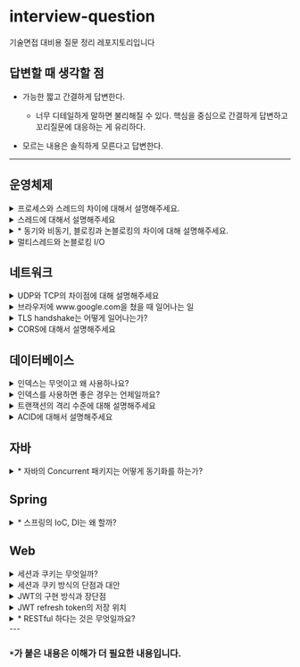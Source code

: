 # interview-question
기술면접 대비용 질문 정리 레포지토리입니다 

## 답변할 때 생각할 점
- 가능한 짧고 간결하게 답변한다.
  - 너무 디테일하게 말하면 불리해질 수 있다. 핵심을 중심으로 간결하게 답변하고 꼬리질문에 대응하는 게 유리하다.

- 모르는 내용은 솔직하게 모른다고 답변한다.

---

## 운영체제
<details>
<summary>프로세스와 스레드의 차이에 대해서 설명해주세요.</summary>
<div markdown="1">       


프로세스는 메모리에 올라가서 실행되고 있는 프로그램입니다. 모든 프로세스는 code/data/heap/stack으로 이루어진 독자적인 주소공간을 가지고 있습니다.
반면 스레드는 프로세스 내에서 가지는 실행의 흐름입니다. 하나의 프로세스에서 여러 스레드를 통해 동시에 여러 작업을 처리할 수 있습니다.
스레드들은 프로세스의 스택을 제외한 주소 공간을 공유할 수 있습니다.
그렇기 때문에 공유 영역의 자원을 사용할 때는 동기화 문제를 염두에 두어야 합니다.

</div>
</details>

<details>
<summary>스레드에 대해서 설명해주세요</summary>
<div markdown="1">


스레드는 프로세스 내에서 실행되는 흐름의 단위입니다. 프로세스의 주소 영역 중 code, data, heap을 공유합니다.
독자적인 실행을 위해 PC와 stack 등의 영역은 독자적으로 가집니다. 이런 특성 때문에 스레드 간 context switch는 프로세스의 경우보다 가볍습니다.
그렇지만 한 프로세스 내에서 메모리 영역을 공유하고 있으니, heap 영역의 객체를 사용할 때 동기화 문제가 발생할 수 있습니다.
때문에 싱글 스레드에서는 고려하지 않던 동기화 문제 해결을 위해 lock, semaphore, monitor 등의 방법을 고민해야합니다.

그리고 무조건 스레드를 만드는 것이 유리하냐? 라고 생각할 수 있습니다.
하지만 스레드를 만드는 것 또한 비용이 많이 드는 작업이므로 스레드를 무조건 많이 만든다고 해서 좋지 않습니다.
이론 상 코어의 개수만큼만 스레드가 동시에 작업이 가능하므로 코어의 개수에 맞게 스레드를 설계하는 것이 좋습니다.
이와 관련하여 하이퍼쓰레딩 기술은 한 코어당 두 개의 스레드를 작업할 수 있도록 하여 멀티태스킹 능력을 향상시켰습니다.

</div>
</details>

<details>
<summary>* 동기와 비동기, 블로킹과 논블로킹의 차이에 대해 설명해주세요.</summary>
<div markdown="1">


먼저 동기와 비동기에 대해 설명해보겠습니다. 동기는 Synchronous이므로 시간을 맞춘다는 의미입니다.
메서드를 리턴하는 시간에 결과를 전달받는 시간과 일치하면 동기, 일치하지 않으면 비동기입니다.
리턴하는 시점과 결과를 전달받는 시점이 다르다는 것은 무엇일까요?

이 때 등장하는 개념이 Future입니다. 비동기적으로 실행한 함수의 결과는 일반적인 타입으로 받아올 수 없습니다.
Java에서는 Future라는 형태로 비동기적으로 실행한 함수의 결과를 받아올 수 있습니다.
리턴하는 시점이 아닌, 그 결과를 필요해서 꺼낼 때 전달받으므로 비동기적으로 실행한다고 볼 수 있습니다.

이 때 비동기 작업의 결과가 출력될 때 직접 꺼내는 것이 아닌 콜백을 통해 어떤 작업을 실행하도록 할 수도 있습니다.
자바의 `ListenableFuture` 라는 인터페이스를 활용하여 콜백을 등록하거나, `CompletableFuture`의 `then~()`를 사용할 수도 있습니다.

블로킹과 논블로킹은 함수 호출 후 제어권을 돌려받는 지 아닌지에 대한 영역입니다.
https://www.youtube.com/watch?v=HKlUvCv9hvA

위 링크에 따르면, 내가 직접 제어할 수 없는 대상을 상대하는 방법입니다. I/O를 한다든지, 멀티 스레드 동기화에 해당합니다.
쉽게 말하면 어떤 작업을 시킨 다음 작업이 모두 끝날 때까지 기다렸다가 실행하는 방식입니다.
논블로킹 방식은 어떤 작업을 시킨 다음 곧장 빠져나와서 자신의 작업을 진행합니다.

즉, 다른 주체가 작업할 때 자신의 제어권이 있는지 없는지를 기준으로 나뉩니다.

한 마디로 요약하면 동기/비동기는 결과의 반환 시점, 블록/논블록은 제어권에 대한 기준입니다.

</div>
</details>

<details>
<summary>멀티스레드와 논블로킹 I/O</summary>
<div markdown="1">

한 프로세스에 스레드가 3개 존재한다고 합시다. T1은 파일을 읽어오는 역할을 담당합니다.
T1의 작업 소요 시간은 읽어오는 파일의 크기와 직결됩니다. 크기가 크다면, 이 파일을 일부 단위로 쪼개서 읽어와야할 수도 있습니다.
T2는 읽어온 파일이 영상이라면, 영상 처리를 하는 작업을 합니다.
보통은 영상을 읽는 것보다 처리를 하는 것이 오래 걸립니다.
그러므로 영상 처리와 영상 읽기 작업을 별도의 스레드에서 처리하는 것이 좋습니다.
그 다음 처리한 영상을 전송하는 작업을 한다고 합니다.
T3는 소켓을 열어서 통신하는 역할을 담당합니다.

이 경우에 T1 -> T2 -> T3의 작업은 순차적으로 이루어져야 합니다. 이 때 등장하는 개념이 동기화입니다.
이 작업이 모두 순서에 맞게 동기화가 되어야 정상적인 작업의 흐름대로 진행되기 때문입니다.

동기화를 위해서 먼저 `Queue`를 사용합니다.
T1은 파일을 읽어서 `Queue 1`에 등록합니다. T2는 루프를 돌면서 `Queue 1`을 감시합니다.
`Queue 1`에 처리할 데이터가 생기면, T2는 영상을 처리해서 `Queue 2`에 등록합니다.
이 때, T2처럼 `Queue 2`를 보고 있던 T3는 그제서야 소켓을 열어 해당 file을 전송합니다.

이 때 주의할 점은 T1, T2 간에, T2, T3 간에 동시에 `Queue`를 접근할 수 있습니다.
그렇기 때문에 항상 `Queue`에서 뭔가를 꺼내거나 삽입할 때에는 lock을 거는 형태로 관리하게 됩니다.

</div>
</details>

## 네트워크
<details>
<summary>UDP와 TCP의 차이점에 대해 설명해주세요</summary>
<div markdown="1">       

UDP는 비연결형 프로토콜로, 신뢰성 있는 통신을 지원하지 않습니다. 송신 측에서는 단지 데이터를 전송할 뿐 수신자가 잘 받았는지 확인하지 않습니다.
(듣고있든 말든 갑자기 전화가 걸려와서 말하고 끊는다)
그렇기 때문에 성능에 큰 이점이 있습니다. 연결이 이루어지지 않기 때문에 1:1, 1:N, N:M 등으로 통신할 수 있습니다. 
지원하는 기능이 없으므로 TCP에 비해 Header 크기가 작고, checksum 필드를 통해 오류 체크정도는 할 수 있습니다.

반면 TCP는 연결지향 프로토콜로 송신측과 수신측이 미리 연결된 상태에서 신뢰성 있는 통신을 하게 됩니다.
(전화를 받으면, 안부를 묻고(3-way handshaking) 용건이 끝나면 인사를 하고(4-way handshaking) 대화를 종료한다.)
TCP는 흐름 제어, 혼잡 제어, 순서 보장 등의 기능을 지원하여 송신 측의 데이터가 잘 전달될 수 있도록 보장해줍니다. 
서버와 클라이언트는 1:1로 연결되는 전 이중 방식이며, 점대점 방식입니다.

</div>
</details>

<details>
<summary>브라우저에 www.google.com을 쳤을 때 일어나는 일</summary>
<div markdown="1">       

먼저 브라우저는 주소창을 통해 들어온 uri를 파싱하여 호스트를 알아내고 HTTP Request message를 만들어 OS에게 전송을 요청합니다.
이 때, 호스트의 이름을 통해 IP 주소를 알아내기 위해 DNS 서버에 질의합니다.
(여기서 공유기를 쓴다면 공유기에 요청하고, 공유기가 DNS에 질의하는 경우도 있습니다.
또는 ISP가 제공해주는 DNS에 질의하게 됩니다.)
질의하기 전에 호스트 이름이 cache되었는지 브라우저나 운영체제 캐시를 확인합니다. 
그리고 없다면 루트 네임서버부터 서브 도메인 순으로 찾게 됩니다.

이렇게 찾은 IP 주소를 통해 TCP 연결을 하고 소켓을 통해 요청 메세지를 전달합니다.
(소켓 연결 시 http는 80포트, https는 443 포트로 연결합니다. 
이 때, https는 tcp handshake 뒤에 TLS handshake를 진행합니다.)
서버는 요청 메세지를 받고 응답하는 HTTP 메세지를 소켓을 통해 클라이언트에게 전달합니다.

</div>
</details>

<details>
<summary>TLS handshake는 어떻게 일어나는가?</summary>
<div markdown="1">       

TLS handshake는 https 연결을 위해 TCP handshake 이후에 발생합니다.
먼저 클라이언트는 자신이 지원하는 암호화 제품군과 클라이언트 무작위 문자열을 서버에게 보냅니다.

서버는 공개 키와(포함하지 않을 수도 있음) 서버 인증서를 클라이언트에 전달합니다. 
클라이언트는 인증서를 통해 서버가 내가 요청한 서버가 맞는지, 검증된 서버가 맞는지 확인합니다.

그리고 클라이언트는 예비 마스터 암호는 공개 키로 암호화되어 있고, 서버가 개인키로만 해독할 수 있습니다.

클라이언트와 서버는 클라이언트 무작위, 서버 무작위, 예비 마스터 암호를 통해 세션 키를 만듭니다.
이 세션 키를 통해 암호화된 완료 메시지를 전송하고, 클라이언트로 알고있는 정보로 복호화하여 핸드셰이크가 완료됩니다.
그리고 세션 키를 통한 대칭 키 방식으로 통신을 진행합니다.

이 때, 계속 공개 키 방식이 아닌 대칭키 방식을 쓰는 이유는, 공개 키 방식에 들어가는 오버헤드가 크기 때문입니다.
한 번 공개 키 방식으로 대칭 키를 교환한 이후에는 http 방식으로 메세지를 교환하게 됩니다.  

</div>
</details>

<details>
<summary>CORS에 대해서 설명해주세요</summary>
<div markdown="1">       

CORS는 Cross-Origin Resource Sharing으로 서로 다른 도메인 간 자원 공유를 말합니다.
예를 들어 클라이언트 서버의 도메인 A에서 도메인 B인 WAS로 자원을 요청하여 받는 경우에 발생합니다.
브라우저는 요청한 도메인과 받는 도메인이 다른 경우에 안전하지 않은 응답이라고 판단하여 이를 버리게 됩니다.

이를 해결하려면, WAS에 응답을 보내줄 때 올바른 CORS 헤더를 추가하여 보내야 합니다.
응답을 받는 클라이언트의 도메인을 헤더에 추가해줘야 합니다.

</div>
</details>

## 데이터베이스
<details>
<summary>인덱스는 무엇이고 왜 사용하나요?</summary>
<div markdown="1">       

인덱스는 관계형 데이터베이스에서 테이블을 효과적으로 저장하기 위한 자료구조입니다. 테이블은 disk에 저장되는데, disk는 random I/O에 매우 지연이 발생하는 구조입니다.
DBMS도 데이터베이스 테이블의 데이터를 일일이 가져오려면 random access가 많이 발생하여 시간이 오래 걸린다.
인덱스의 목적은 random access를 줄여 데이터를 찾아오는 시간을 줄이는 데에 있습니다.

기본적으로 MySQL에서는 기본적으로 B+ Tree 형태로 인덱스를 만듭니다. 칼럼의 값과 해당 레코드가 저장된 주소를 key-value로 삼아 인덱스를 만든다.

장점으로는 목적에서 알 수 있듯이, SELECT 쿼리의 성능이 빨라집니다. 특히 범위 검색 연산을 수행하는 속도를 크게 향상시켜 줍니다.
단점으로는 자료구조를 추가로 만들기 때문에 INSERT, UPDATE, DELETE 발생 시 인덱스가 없을 때보다 시간이 추가로 들게 됩니다.

</div>
</details>

<details>
<summary>인덱스를 사용하면 좋은 경우는 언제일까요?</summary>
<div markdown="1">       

인덱스의 성능은 Selectivity에 좌우됩니다. 인덱스로 조회한 결과가 너무 많으면, 결국은 조회한 결과를 모두 random access하게 된다.
보통은 전체 레코드의 15~30% 이내로 조회될 때만 효과적으로 인덱스를 사용할 수 있다.
조회 결과가 그 이상 넘어갈 때는 MySQL Optimizer가 내부적으로 그냥 full scan을 진행한다.
그리고 인덱스를 실제로 잘 타고 있는지 쿼리 플랜을 활용하면 알 수 있다.

</div>
</details>

<details>
<summary>트랜잭션의 격리 수준에 대해 설명해주세요</summary>
<div markdown="1">       

트랜잭션의 격리 수준이란 서로 다른 트랜잭션 간 얼마나 떨어뜨려놓냐에 대한 레벨입니다.

가장 낮은 단계인 `Read Uncommitted`는 다른 트랜잭션에서 commit하지 않은 내용도 읽어올 수 있습니다.
이렇게 되면, commit되지 않고 rollback 된 내용이라고 읽어와서 사용하여 정합성이 깨어질 수 있습니다.
이런 현상을 `dirty read`라고 합니다.

다음 단계인 `Read Committed`는 다른 트랜잭션에서 commit한 내용만 읽어올 수 있는 격리 수준입니다.
이렇게 되면 dirty read 문제는 발생하지 않습니다. 하지만, 트랜잭션 A가 커밋하기 전에 읽어온 내용과 
커밋 이후에 읽어온 내용이 달라지는 `non-repeatble read` 현상이 발생합니다.

다음 단계인 `Repeatable read`는 자신의 트랜잭션보다 이전에 시작한 트랜잭션의 내용만 읽어올 수 있습니다.
그렇기 때문에 한 트랜잭션 내에서 한번 읽어온 값은 계속 같은 값만 읽어갈 수 있도록 한다. 
UPDATE가 일어나면 UNDO 영역에 백업해두고 실제 레코드를 변경한다. 그리고 UNDO에 있는 레코드를 읽어옵니다.
MySQL의 InnoDB에서는 이 UNDO와 레코드 단위 잠금을 통해 MVCC를 구현합니다.
하지만, INSERT/DELETE에 대해서는 정합성이 깨지게 되는데 이를 `Phantom read`라고 합니다.

마지막 단계인 `Serializable`은 모든 트랜잭션이 직렬적으로 실행되도록 하는 격리수준입니다.
한 마디로 한 트랜잭션이 테이블에 접근하고 있으면, 다른 트랜잭션은 접근하지 못하고 기다려야 합니다.
이 경우 모든 이상현상이 발생하지 않지만 성능에 큰 문제가 생겨서 보통 사용하지 않습니다.

</div>
</details>

<details>
<summary>ACID에 대해서 설명해주세요</summary>
<div markdown="1">       

ACID란 트랜잭션이 안전하게 수행되기 위한 성질입니다.

Atomicity는 트랜잭션이 원자적으로 실행되어야 한다는 성질입니다. 트랜잭션의 작업은 모두 성공하거나 모두 실패해야 합니다.
Consistency는 트랜잭션이 테이블에 변경 사항을 적용할 때 미리 정의되거나 예측할 수 있는 방식만 취합니다. 트랜잭션 전후로 제약 조건을 모두 만족해야 합니다.
Isolation은 모든 트랜잭션이 다른 트랜잭션으로부터 독립되어야 한다는 뜻이다. 
Durability는 트랜잭션의 결과가 로그로 남아서 영속적으로 기록된다는 성질이다. 도중에 오류가 발생하더라도 로그가 남아 장애를 복구할 수 있도록 해야 한다.

</div>
</details>

## 자바
<details>
<summary>* 자바의 Concurrent 패키지는 어떻게 동기화를 하는가?</summary>
<div markdown="1">       

concurrent 패키지의 자료구조들은 모두 멀티스레드 환경에서 동기화가 되도록 구현되어 있습니다.
그럼 어떻게 동기화가 되는 것일까요?
Java의 `ConcurrentLinkedQueue`에 보면 이 자료구조는 아래 링크에 따라 효율적인 논블로킹 알고리즘을 채용했다고 합니다.
https://www.cs.rochester.edu/~scott/papers/1996_PODC_queues.pdf

대략적인 내용은 논블로킹이 되는 구조가 성능에 유리하다는 것이고, lock-free한 알고리즘인 CAS(Compare-And-Swap)이라는 알고리즘이 소개됩니다.
Compare-And-Swap이란 주어진 값과 메모리에 있는 값이 동일하다면 값을 업데이트하고 그렇지 않으면 하지 않는 것입니다.
이는 `synchronized` 처럼 임계 영역에 도달하면 블로킹 시키는 것이 아니라, 모든 스레드를 논블로킹으로 접근할 수 있도록 하되,
작업 시점의 기준값과 메모리 상의 값을 비교하여 일치하면 작업을 수행하고, 일치하지 않으면 중간에 다른 스레드가 끼어들었다고 판단하여 재시도를 합니다.
(`AtomicInteger`의 `getAndSetInt()`를 보면 do-while 문을 통해, compareAndSet이 true일때까지 반복합니다.)

또한, 메모리 상의 값과 비교하기 위해 각 스레드가 캐시가 아닌 메모리에 직접 기록할 수 있도록 `volatile` 키워드를 사용합니다.
매 번 변경된 데이터는 메모리 상에 반영되므로 모든 스레드가 동일한 메모리 상의 값을 참조할 수 있도록 합니다.

일반적으로 lock을 사용하는 것보다 매우 빠르면서도 스레드 세이프하다는 장점이 있습니다.
그러나 compare-and-swap은 `ABA 문제`를 만날 수 있습니다.
compare하는 순간에 old value와 이미 수정된 값이 같은 현상입니다.
이 때 별도의 카운터를 통해 값이 갱신될 때마다 수정하여, 값이 같더라도 카운터 값이 다르면 수정하지 않는 식으로 해결할 수 있다고 합니다.

</div>
</details>

## Spring
<details>
<summary>* 스프링의 IoC, DI는 왜 할까?</summary>
<div markdown="1">       
결론적으로 OCP, DIP를 준수하여 좋은 객체지향 코드를 짜기 위함입니다.
객체지향에서는 객체간의 의존관계를 통해 하나의 기능을 수행하게 됩니다.
그런데 의존관계의 설정을 사용자 코드에서 하게 되면, 의존관계가 바뀔 때마다 코드를 수정해야 합니다.
이런 것이 OCP를 위반하는 코드이므로, 스프링에서는 IoC 컨테이너를 통해 빈을 등록해놓고 필요한 의존관계를 빈에 주입해주게 됩니다.

개발자가 객체를 생성하거나 의존관계를 설정하지 않고 스프링이 알아서 해주기 때문에 이것을 IoC라고 부르게 됩니다.
</div>
</details>

## Web
<details>
<summary>세션과 쿠키는 무엇일까?</summary>
<div markdown="1">       

세션은 유저 정보를 저장하여 식별하기 위해 서버에서 유저마다 저장하는 정보입니다. 
우리 서버에 어떤 유저가 로그인했다면, 세션 ID를 발급하여 서버쪽의 세션 저장소에 저장하여 관리하게 됩니다.
쿠키는 유저로 하여금 어떤 정보를 저장하도록 하는 것입니다.
서버가 응답 시 Header에 `Set-Cookie` 라는 속성을 통해 원하는 정보를 저장하도록 브라우저에 제안할 수 있습니다.
주로 세션과 쿠키는 로그인 처리를 위해 사용됩니다.
사용자는 로그인을 하여 세션 ID를 발급받고 서버는 이를 저장한 뒤, 쿠키를 통해 유저에게 전달합니다.
로그인된 사용자는 이후 요청부터 쿠키를 통해 자신의 세션 ID를 같이 전달합니다.
서버는 세션 저장소로부터 정보를 꺼내 진짜 이 사용자가 맞는지 Authentication(인증)한 후 요청을 처리하게 됩니다.

이렇게 세션과 쿠키를 사용하는 이유는 http가 무상태성(stateless)을 가지기 때문입니다.
그러기 위해서 로그인 처리 등을 하려면 세션과 쿠키의 도움을 받아야 합니다.

</div>
</details>

<details>
<summary>세션과 쿠키 방식의 단점과 대안</summary>
<div markdown="1">       

세션과 쿠키 방식으로 로그인을 구현하면 웹 어플리케이션 서버를 확장했을 때 로그인 처리에 고려할 점이 생깁니다.
보통 로그인을 하면 로그인을 한 서버 내부에 세션이 저장되게 됩니다.
그런데 WAS를 확장하여 로드 밸런서를 통해 부하를 적당히 여러 WAS에 분산하고 있다면, 어느 서버로 요청이 가게 될 지 알 수 없습니다.
즉, 로그인을 한 서버와 다음 요청을 하는 서버가 다르다면 세션 정보를 공유하지 않고 있기 때문에 로그인이 풀리는 문제가 발생합니다.

이를 보완하기 위해서는 여러 WAS가 공유하는 세션 DB 서버를 따로 두어야 합니다.
이 때 보통 key-value 기반의 메모리 DB인 REDIS가 많이 사용됩니다.
세션의 정보는 그리 크지 않아 메모리에 저장하기 용이하고 REDIS는 매우 빠른 속도를 자랑하기 때문입니다. 

하지만 서버가 더 규모가 커진다면 이 방식도 부담이 됩니다.
계속 세션 정보를 동기화하기 위해 관리해야 하고, 세션 저장소의 크기도 계속 커지기 때문입니다.
또한 세션 서버가 장애가 났을 때를 대비하여 수평 확장을 고려해야 합니다.

그래서 나온 것이 토큰 기반의 인증입니다. 따로 서버 쪽에 유저 식별 정보를 저장하지 않고, 토큰 안에 유저 정보를 담는 것입니다.
그래서 어느 서버로 토큰이 가든지 간에 서버에서 검증하여 사용자를 식별하고 요청을 처리할 수 있습니다.

이 때 사용되는 대표적인 토큰이 JWT입니다.

</div>
</details>

<details>
<summary>JWT의 구현 방식과 장단점</summary>
<div markdown="1">       

JWT는 유저 정보를 해싱 알고리즘을 사용하여 암호화한 다음 토큰으로 만든 것입니다.
주로 HS256이나 RS256 알고리즘이 사용됩니다. (두 방식의 차이는 대칭키 방식이냐 공개키 방식이냐에 따라 다름)
JWT는 header, payload, signiture의 세 부분으로 나뉩니다.
header에는 토큰 타입과 사용한 암호화 알고리즘의 정보가 써있고, payload에는 사용자 정보가, signiture에는 비밀키로 암호화한 서명 정보가 써있습니다.
header나 payload는 인코딩만 될 뿐 따로 암호화되지 않아 누구나 볼 수 있습니다.
하지만 signiture는 secret key로 암호화되있으므로 비밀 키를 알고 있는 사람만 복호화할 수 있습니다.
그렇기 때문에 서버에서는 이 signiture를 통해 올바른 토큰인지 확인할 수 있는 것이기 때문입니다.
(통상적인 로그인 환경에서는 secret key는 서버만 알고 있고, 자기가 서명한 토큰을 발급하고 유저가 전달한 토큰이 자기가 서명한게 맞는지 확인한다.)

장점으로는 별도의 세션을 저장하지 않고 토큰 내에 유저 식별정보를 담아서 오기 때문에 확장에 편리해집니다.
단점으로는 payload에 그대로 유저 정보가 노출되기 때문에 민감한 정보는 담을 수 없고 한번 발급된 토큰은
만료될 때까지 계속 사용이 가능하다는 점입니다. 즉, 토큰이 탈취되면 무방비 상태에 빠집니다.
이를 방지하기 위해 토큰의 만료시간을 짧게 하고, refresh token으로 계속 토큰을 갱신하게끔 처리할 수 있습니다.

보통 refresh token은 access token 발급 시에 서버가 발급하여 db에 저장하고, 유저쪽에 전달합니다.
유저도 이 refresh token을 안전한 저장소에 저장합니다.
유저는 access token 만료 시에 refresh token을 제시하여 새로운 access token을 받게 됩니다. 

이 때 물론 refresh token을 탈취해서 해커가 새로운 access token을 발급하면 어떡하느냐? 라는 의문이 생깁니다.
이는 서버 쪽에서 refresh를 할 때 사용자 요청이 올바른 요청인지 보안 절차를 거쳐야 합니다.
또한 https 통신을 사용하여 refresh token의 교환을 안전하게 처리할 필요가 있습니다. 

그럼 왜 access token 접근 시에는 이런 보안 절차를 거치지 않느냐?
매 access token을 통한 요청마다 이런 보안 절차를 거치게 되면 병목현상이 발생하게 됩니다.
그렇기 때문에 간단한 token 검증 절차만 거치고 서버는 모든 요청을 들여보내게 됩니다.
즉, access token이 만료되기까지는 빈틈이 생기는 셈입니다. 
</div>
</details>

<details>
<summary>JWT refresh token의 저장 위치</summary>
<div markdown="1">       

유저에게 refresh token을 발급하면, 유저는 이를 어디에 저장해야할 지 고민이 생깁니다.

첫 번째 선택지는 쿠키에 저장하는 방법입니다. 쿠키의 옵션을 통해 httpOnly, Secure 옵션을 통해서
브라우저에서 쿠키를 열어볼 수 없도록 하고 https 통신 위에서만 브라우저가 서버에 쿠키를 보내도록 할 수 있습니다.
이 방식으로는 xss 공격을 방어할 수 있다고 합니다. js 코드를 통해 쿠키에 접근하려고 해도 https 통신을 할 때에만 접근이 가능하기 때문입니다.

단점으로는 CSRF 공격에 취약합니다. 
쿠키가 자동으로 요청 시에 날아가기 때문에 공격자가 request url를 클릭하도록 유도하면 요청을 위조하기 쉽습니다.
refresh token을 통한 요청을 위조하여 access token을 취득한다음 개인정보를 빼낼 수 있습니다.

두 번째 선택지는 local storage에 저장하는 방법입니다.
이 방법은 반대로 request시 자동으로 가는 쿠키가 아니고, js 코드에 의해 헤더에 담겨서 전송되므로 
url을 위조하더라도 CSRF를 방어할 수 있습니다.
또한 반대로 XSS에 취약해집니다. js를 통한 악성코드를 심어두었다면 접근이 너무 쉬워집니다.

다른 해법으로는 refresh token을 서버에서만 관리하는 방법도 있습니다. 
token 발급 시에 DB 인덱스값만 보내고, refresh token은 DB에 저장합니다.
인덱스 값은 해시 처리 등을 통해 서버만 알 수 있도록 하여 보안을 강화한 형태로 전달합니다.
이렇게 되면 클라이언트는 refresh token을 탈취당할 위험이 줄어들긴 합니다.
하지만 서버의 부하를 줄이기 위한 JWT의 목적과 조금 멀어지는 느낌이 듭니다.

그나마 쿠키에 HttpOnly, Secure 옵션을 추가하여 저장하는 형태가 좋다고 합니다.

여담으로 access token은 자동으로 요청에 전달되는 쿠키가 아닌 자바스크립트 로컬 변수에 저장하여
헤더에 토큰을 담아서 매 요청마다 보내도록 하는 것이 좋다고 합니다. (쿠키에 사용할 경우 CSRF에 취약)

</div>
</details>

<details>
<summary>* RESTful 하다는 것은 무엇일까요?</summary>
<div markdown="1">       

https://www.youtube.com/watch?v=RP_f5dMoHFc

REST가 등장한 역사는 어떻게 인터넷에서 정보를 공유할 것인가?에서 시작된다.
정보들을 하이퍼텍스트로, html로 표현하고 식별자로 URI를 만들고, 전송 방법으로 HTTP라는 프로토콜을 만들었다.
HTTP 1.0의 등장 이후 http가 깨지지 않고 어떻게 발전할 수 있을지 고민했다.

HTTP Object Model이라는 이름으로 나온 기술은 Representational State Transfer이 된다. 

그리고 API라는 것이 만들어지기 시작한다.
먼저 RPC라는 프로토콜이 생기고, 이것은 이후 SOAP이 된다.
플리커 API는 REST와 SOAP 버전의 두 가지 api를 공개했다.
메세지 분량이 REST가 압도적으로 줄어들어, REST의 폭발적인 발전이 이뤄진다.

2006년에는 AWS 의 자사 api 사용량이 REST가 85%에 육박할 정도로 독점적이 되었다.

로이 필딩은 발전하는 REST 개념에 지속적으로 부정을 했다. 진짜 REST 아키텍쳐가 아니었다는 뜻이다.
REST는 분산 하이퍼미디어 시스템(예: 웹)을 위한 아키텍쳐 스타일이다.

아키텍쳐 스타일이란 제약조건의 집합이다. 제약조건을 모두 지켜야 REST를 따르고 있다고 말할 수 있다.
REST를 구성하는 스타일은,
- client-server
- stateless
- cache
- uniform interface
- layered system
- code-on-demand (optional)

### uniform interface의 제약조건
- identification of resources
- manipulation of resources through representations
- __self-descriptive messages__
- *hypermedia as the engine of application state*

### Self-descriptive message
`GET / HTTP/1.1` 이라는 요청 메시지가 있다고 하면, 이게 어디로 가는지 알 수 없다.
그래서 Host 를 통해 어디로 가는지 적어줘야 비로소 self-descriptive 해진다.

응답 또한 content-type 등의 정보를 통해 메세지를 보고 부가적인 정보 없이 해석이 가능해야 한다.

### HATEOAS
애플리케이션의 상태는 하이퍼 링크를 통해 전이되어야 한다.
일반적인 게시글 페이지를 이동하는 형태가 이것을 만족한다고 할 수 있다.
json으로 응답할 경우에도 Link를 통해 다른 상태로 갈 수 있는 하이퍼링크를 명시해줄 수 있다.

### 왜 Uniform interface?
- 독립적 진화를 하기 위해서!
  - 서버와 클라이언트가 각각 독립적으로 진화한다.
  - __서버의 기능이 변경되어도 클라이언트를 업데이트할 필요가 없다.__
  - How do I improve HTTP without breaking the Web.
  
### 웹은 REST를 지키고 있다.
- 웹 페이지를 변경했다고 해도 웹 브라우저를 업데이트할 필요는 없다.
- 웹 브라우저를 업데이트했다고 웹 페이지를 변경할 필요도 없다.
- HTTP 명세가 변경되어도 웹은 잘 동작한다.
- HTML 명세가 변경되어도 웹은 잘 동작한다.

한 마디로 요약하자면, 하이퍼 텍스트를 포함한 self-descriptive한 메시지의 uniform interface를 통해 리소스에 접근하는 API이다.

시스템 전체를 통제 가능하거나, 진화에 관심이 없다면 굳이 REST를 따르지 않아도 된다.

## REST를 만들기 힘들 이유
우리가 사용하는 HTTP API에서는 json을 사용한다.
json은 html에 비해 표준으로 정해진 것이 없다. html은 사용하는 태그의 종류가 모두 표준으로 명세되어있지만,
json은 구체적인 key-value에 대해서는 표준으로 정하지 않는다. 그래서 우리는 API 문서를 통해 해석해야만 한다.

그래서 json을 Self-descriptive하게 만들려면,
1. media-type을 IANA에 등록한다.
2. Profile을 통해 명세를 링크한다.

HETEOAS를 만들려면,
1. data에 직접 link를 넣는다.
2. HTTP 헤더로 Link나 Location으로 표현한다.



</div>
</details>
---

### `*`가 붙은 내용은 이해가 더 필요한 내용입니다.
